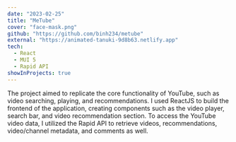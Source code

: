 ```yaml
---
date: "2023-02-25"
title: "MeTube"
cover: "face-mask.png"
github: "https://github.com/binh234/metube"
external: "https://animated-tanuki-9d8b63.netlify.app"
tech:
  - React
  - MUI 5
  - Rapid API
showInProjects: true
---
```


The project aimed to replicate the core functionality of YouTube, such as video searching, playing, and recommendations. 
I used ReactJS to build the frontend of the application, creating components such as the video player, search bar, and video recommendation section. To access the YouTube video data, I utilized the Rapid API to retrieve videos, recommendations, video/channel metadata, and comments as well.
